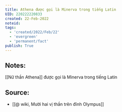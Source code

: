 ```yaml
---
title: Athena được gọi là Minerva trong tiếng Latin
UID: 220222220833
created: 22-Feb-2022
noteid:
tags:
  - 'created/2022/Feb/22'
  - 'evergreen'
  - 'permanent/fact'
publish: True
---
```

## Notes:
[[Nữ thần Athena]] được gọi là Minerva trong tiếng Latin

## Source:
- [[@ wiki, Mười hai vị thần trên đỉnh Olympus]]





